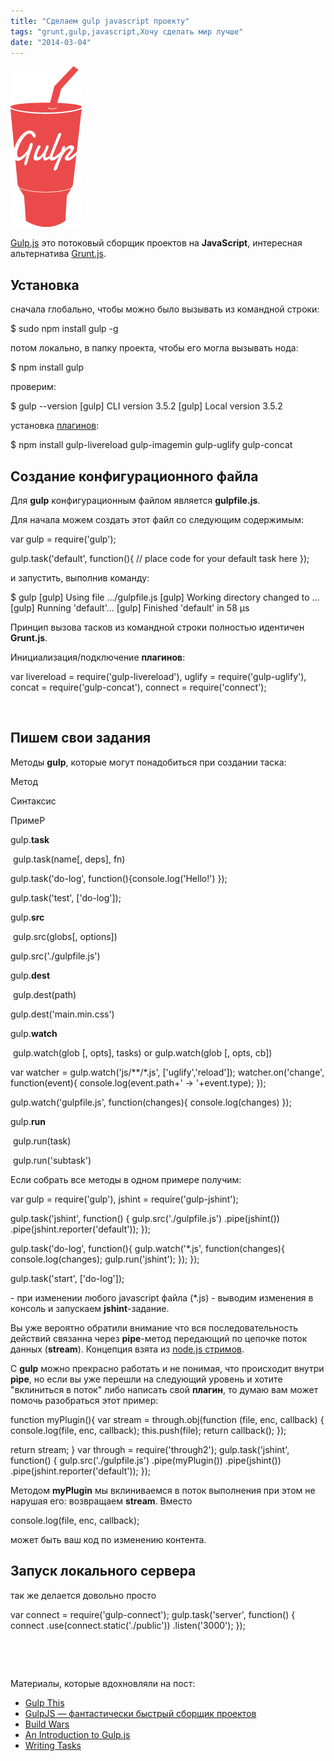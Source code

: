 ```yaml
---
title: "Сделаем gulp javascript проекту"
tags: "grunt,gulp,javascript,Хочу сделать мир лучше"
date: "2014-03-04"
---
```


![](images/gulp.png "gulp logo")

[Gulp.js](https://gulpjs.com/) это потоковый сборщик проектов на **JavaScript**, интересная альтернатива [Grunt.js](https://gruntjs.com/ "gruntjs.com").

## Установка

сначала глобально, чтобы можно было вызывать из командной строки:

$ sudo npm install gulp -g

потом локально, в папку проекта, чтобы его могла вызывать нода:

$ npm install gulp

проверим:

$ gulp --version
\[gulp\] CLI version 3.5.2
\[gulp\] Local version 3.5.2

установка [плагинов](https://gratimax.github.io/search-gulp-plugins/):

$ npm install gulp-livereload gulp-imagemin gulp-uglify gulp-concat

## Создание конфигурационного файла

Для **gulp** конфигурационным файлом является **gulpfile.js**.

Для начала можем создать этот файл со следующим содержимым:

var gulp = require('gulp');

gulp.task('default', function(){
  // place code for your default task here
});

и запустить, выполнив команду:

$ gulp
\[gulp\] Using file .../gulpfile.js
\[gulp\] Working directory changed to ...
\[gulp\] Running 'default'...
\[gulp\] Finished 'default' in 58 μs

Принцип вызова тасков из командной строки полностью идентичен **Grunt.js**.

Инициализация/подключение **плагинов**:

var livereload = require('gulp-livereload'),
    uglify = require('gulp-uglify'),
    concat = require('gulp-concat'),
    connect = require('connect');

 

## Пишем свои задания

Методы **gulp**, которые могут понадобиться при создании таска:

Метод

Синтаксис

ПримеР

gulp.**task**

 gulp.task(name\[, deps\], fn)

gulp.task('do-log',
  function(){console.log('Hello!')
});

gulp.task('test', \['do-log'\]);

gulp.**src**

 gulp.src(globs\[, options\])

gulp.src('./gulpfile.js')

gulp.**dest**

 gulp.dest(path)

gulp.dest('main.min.css')

gulp.**watch**

 gulp.watch(glob \[, opts\], tasks) or gulp.watch(glob \[, opts, cb\])

var watcher = gulp.watch('js/\*\*/\*.js',
             \['uglify','reload'\]);
watcher.on('change', function(event){
  console.log(event.path+' -> '+event.type);
});

gulp.watch('gulpfile.js', function(changes){
console.log(changes) });

gulp.**run**

 gulp.run(task)

 gulp.run('subtask')

Если собрать все методы в одном примере получим:

var gulp = require('gulp'),
    jshint = require('gulp-jshint');

gulp.task('jshint', function() {
  gulp.src('./gulpfile.js')
    .pipe(jshint())
    .pipe(jshint.reporter('default'));
});

gulp.task('do-log', function(){
	gulp.watch('\*.js', function(changes){
		console.log(changes);
		gulp.run('jshint');
	});
});

gulp.task('start', \['do-log'\]);

\- при изменении любого javascript файла (\*.js) - выводим изменения в консоль и запускаем **jshint**\-задание.

Вы уже вероятно обратили внимание что вся последовательность действий связанна через **pipe**\-метод передающий по цепочке поток данных (**stream**). Концепция взята из [node.js стримов](https://github.com/substack/stream-handbook).

С **gulp** можно прекрасно работать и не понимая, что происходит внутри **pipe**, но если вы уже перешли на следующий уровень и хотите "вклиниться в поток" либо написать свой **плагин**, то думаю вам может помочь разобраться этот пример:

function myPlugin(){
  var stream = through.obj(function (file, enc, callback) {
    console.log(file, enc, callback);
    this.push(file);
    return callback();
  });

  return stream;
}
var through = require('through2');
gulp.task('jshint', function() {
  gulp.src('./gulpfile.js')
  .pipe(myPlugin())
   .pipe(jshint())
   .pipe(jshint.reporter('default'));
});

Методом **myPlugin** мы вклиниваемся в поток выполнения при этом не нарушая его: возвращаем **stream**. Вместо

console.log(file, enc, callback);

может быть ваш код по изменению контента.

## Запуск локального сервера

так же делается довольно просто

var connect = require('gulp-connect');
gulp.task('server', function() {
    connect
        .use(connect.static('./public'))
        .listen('3000');
});

 

 

Материалы, которые вдохновляли на пост:

- [Gulp This](https://laracasts.com/lessons/gulp-this)
- [GulpJS — фантастически быстрый сборщик проектов](https://habrahabr.ru/post/208890/)
- [Build Wars](https://markdalgleish.github.io/presentation-build-wars-gulp-vs-grunt/)
- [An Introduction to Gulp.js](https://www.sitepoint.com/introduction-gulp-js/)
- [Writing Tasks](https://tooling.github.io/book-of-modern-frontend-tooling/build-systems/gulp/writing-tasks.html "https://tooling.github.io/")
